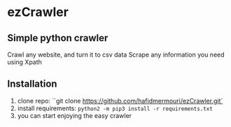 # ezCrawler

## Simple python crawler
Crawl any website, and turn it to csv data
Scrape any information you need using Xpath

## Installation
1. clone repo: ``git clone https://github.com/hafidmermouri/ezCrawler.git`
2. install requirements: `python2 -m pip3 install -r requirements.txt`
3. you can start enjoying the easy crawler
